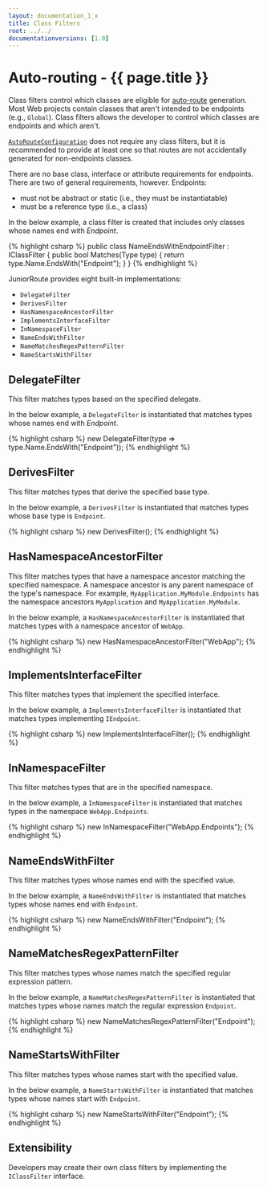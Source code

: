 ```yaml
---
layout: documentation_1_x
title: Class Filters
root: ../../
documentationversions: [1.0]
---
```

Auto-routing - {{ page.title }}
=
Class filters control which classes are eligible for [auto-route](auto_routing.html) generation. Most Web projects contain classes that aren't intended to be endpoints (e.g., ```Global```). Class filters allows the developer to control which classes are endpoints and which aren't.

[```AutoRouteConfiguration```](autorouteconfiguration.html) does not require any class filters, but it is recommended to provide at least one so that routes are not accidentally generated for non-endpoints classes.

There are no base class, interface or attribute requirements for endpoints. There are two of general requirements, however. Endpoints:
* must not be abstract or static (i.e., they must be instantiatable)
* must be a reference type (i.e., a class)

In the below example, a class filter is created that includes only classes whose names end with *Endpoint*.

{% highlight csharp %}
public class NameEndsWithEndpointFilter : IClassFilter
{
  public bool Matches(Type type)
  {
    return type.Name.EndsWith("Endpoint");
  }
}
{% endhighlight %}

JuniorRoute provides eight built-in implementations:
* ```DelegateFilter```
* ```DerivesFilter```
* ```HasNamespaceAncestorFilter```
* ```ImplementsInterfaceFilter```
* ```InNamespaceFilter```
* ```NameEndsWithFilter```
* ```NameMatchesRegexPatternFilter```
* ```NameStartsWithFilter```

DelegateFilter
-
This filter matches types based on the specified delegate.

In the below example, a ```DelegateFilter``` is instantiated that matches types whose names end with *Endpoint*.

{% highlight csharp %}
new DelegateFilter(type => type.Name.EndsWith("Endpoint"));
{% endhighlight %}

DerivesFilter
-
This filter matches types that derive the specified base type.

In the below example, a ```DerivesFilter``` is instantiated that matches types whose base type is ```Endpoint```.

{% highlight csharp %}
new DerivesFilter<Endpoint>();
{% endhighlight %}

HasNamespaceAncestorFilter
-
This filter matches types that have a namespace ancestor matching the specified namespace. A namespace ancestor is any parent namespace of the type's namespace. For example, ```MyApplication.MyModule.Endpoints``` has the namespace ancestors ```MyApplication``` and ```MyApplication.MyModule```.

In the below example, a ```HasNamespaceAncestorFilter``` is instantiated that matches types with a namespace ancestor of ```WebApp```.

{% highlight csharp %}
new HasNamespaceAncestorFilter("WebApp");
{% endhighlight %}

ImplementsInterfaceFilter
-
This filter matches types that implement the specified interface.

In the below example, a ```ImplementsInterfaceFilter``` is instantiated that matches types implementing ```IEndpoint```.

{% highlight csharp %}
new ImplementsInterfaceFilter<IEndpoint>();
{% endhighlight %}

InNamespaceFilter
-
This filter matches types that are in the specified namespace.

In the below example, a ```InNamespaceFilter``` is instantiated that matches types in the namespace ```WebApp.Endpoints```.

{% highlight csharp %}
new InNamespaceFilter("WebApp.Endpoints");
{% endhighlight %}

NameEndsWithFilter
-
This filter matches types whose names end with the specified value.

In the below example, a ```NameEndsWithFilter``` is instantiated that matches types whose names end with ```Endpoint```.

{% highlight csharp %}
new NameEndsWithFilter("Endpoint");
{% endhighlight %}

NameMatchesRegexPatternFilter
-
This filter matches types whose names match the specified regular expression pattern.

In the below example, a ```NameMatchesRegexPatternFilter``` is instantiated that matches types whose names match the regular expression ```Endpoint```.

{% highlight csharp %}
new NameMatchesRegexPatternFilter("Endpoint");
{% endhighlight %}

NameStartsWithFilter
-
This filter matches types whose names start with the specified value.

In the below example, a ```NameStartsWithFilter``` is instantiated that matches types whose names start with ```Endpoint```.

{% highlight csharp %}
new NameStartsWithFilter("Endpoint");
{% endhighlight %}

Extensibility
-
Developers may create their own class filters by implementing the ```IClassFilter``` interface.